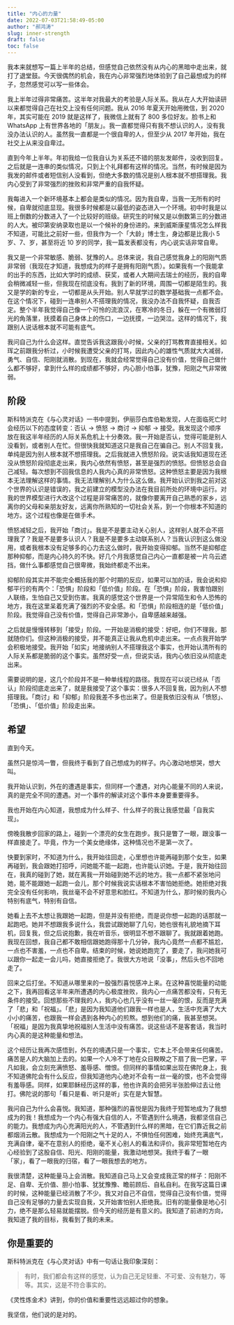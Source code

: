 ```yaml
---
title: "内心的力量"
date: 2022-07-03T21:58:49-05:00
author: "郝鸿涛"
slug: inner-strength
draft: false
toc: false
---
```

我本来就想写一篇上半年的总结，但感觉自己依然没有从内心的黑暗中走出来，就打了退堂鼓。今天很偶然的机会，我在内心非常强烈地体验到了自己最想成为的样子，忽然感觉可以写一些体会。

我上半年过得非常痛苦。这半年对我最大的考验是人际关系。我从在人大开始读研以来都觉得自己在社交上没有任何问题。我从 2016 年夏天开始用微信，到 2020 年，其实可能在 2019 就是这样了，我微信上就有了 800 多位好友。脸书上和 WhatsApp 上有世界各地的「朋友」。我一直都觉得只有我不想认识的人，没有我没办法认识的人。虽然我一直都是一个很自卑的人，但至少从 2017 年开始，我在社交上从来没自卑过。

直到今年上半年。年初我给一位我自认为关系还不错的朋友发邮件，没收到回复。之后就是一连串的类似情况，只到上个礼拜都有这样的情况。当然，有时候是因为我发的邮件或者短信别人没看到，但绝大多数的情况是别人根本就不想搭理我。我内心受到了非常强烈的挫败和非常严重的自我怀疑。

我每进入一个新环境基本上都会是类似的情况。因为我自卑，当我一无所有的时候，自卑就彻底显现。我很多时候都是以最低的姿态进入一个环境。初中时我是以班上倒数的分数进入了一个比较好的班级。研究生的时候又是以倒数第三的分数进的人大。被印第安纳录取也是以一个候补的身份进的。来到威斯康星情况怎么样我不知道，可能比之前好一些，但我作为一个「大龄」博士生，身边都是比我小 5 岁、7、岁，甚至将近 10 岁的同学，我一篇发表都没有，内心说实话非常自卑。

我又是一个非常敏感、脆弱、犹豫的人。总体来说，我自己感觉我身上的阳刚气质非常弱（我现在才知道，我想成为的样子是拥有阳刚气质）。如果我有一个我能拿的出手的东西，比如大学时的成绩、获奖，或者人大期间去瑞士的经历，我的自卑会稍微减轻一些，但我现在彻底没有。我到了新的环境，周围一切都是陌生的。我又是学的新的专业，一切都是从头开始。别人早就学过的数学基础我一点都不会。在这个情况下，碰到一连串别人不搭理我的情况，我没办法不自我怀疑，自我否定。整个半年我觉得自己像一个可怜的流浪汉，在寒冷的冬日，躲在一个有微弱灯光的角落里，抚摸着自己身体上的伤口，一边抚摸，一边哭泣。这样的情况下，我跟别人说话根本就不可能有底气。

我问自己为什么会这样。直觉告诉我这跟我小时候，父亲的打骂教育直接相关。如珲之前跟我分析过，小时候我遭受父亲的打骂，因此内心的雄性气质就大大减弱，勇气、自信、阳刚就消散。到现在，我就会经常觉得自己没有价值，觉得自己做什么都不够好，拿到什么样的成绩都不够好，内心胆小怕事，犹豫，阳刚之气非常微弱。

## 阶段

斯科特派克在《与心灵对话》一书中提到，伊丽莎白库伯勒发现，人在面临死亡时会经历以下的态度转变：否认 -> 愤怒 -> 商讨 -> 抑郁 -> 接受。我发现这个顺序放在我这半年经历的人际关系危机上十分奏效。我一开始是否认，觉得可能是别人没看到，或者别人在忙。但很快我就知道这只是我自己在骗自己。别人不回复我，单纯是因为别人根本就不想搭理我。之后我就进入愤怒阶段。说实话我知道现在还没从愤怒阶段彻底走出来，我内心依然有愤怒，甚至是强烈的愤怒。但愤怒总会自己减轻。每次想到不回我信息的人我内心真的非常愤怒。这种愤怒主要是因为我根本无法理解这样的事情。我无法理解别人为什么这么做。我开始认识到我之前对这个世界的认识是错误的，我之前建立的模型没办法在我目前所处的环境中运行。对我的世界模型进行大改这个过程是非常痛苦的，就像你要离开自己熟悉的家乡，远离你的父母和亲朋友好友，远离你所熟知的一切社会关系，到一个你根本不知道的地方。这个过程也像是在做手术。

愤怒减轻之后，我开始「商讨」。我是不是要主动关心别人，这样别人就不会不搭理我了？我是不是要多认识人？我是不是要多主动联系别人？当我认识到这么做没用，或者我根本没有足够多的心力去这么做时，我开始变得抑郁。当然不是抑郁症那种抑郁，而是内心持久的不快。好几个月我感觉自己内心一直都是被一片乌云遮挡，做什么事都感觉自己很卑微，我始终都走不出来。

抑郁阶段其实并不能完全概括我的那个时期的反应，如果可以加的话，我会说和抑郁平行的有两个：「恐惧」阶段和「低价值」阶段。在「恐惧」阶段，我害怕跟别人联络，生怕自己又受到伤害。我真的感觉这个世界是一个异常陌生和令人恐怖的地方，我在这里呆着充满了强烈的不安全感。和「恐惧」阶段相连的是「低价值」阶段。我觉得自己没有价值，觉得自己非常渺小，自卑感越来越强。

之后就是慢慢转移到「接受」阶段。一开始是消极的接受：好吧，你们不理我，那就随你们。但这种消极的接受，并不能真正让我从危机中走出来。一点点我开始学会积极地接受。我开始「如实」地接纳别人不搭理我这个事实，也开始认清所有的人际关系都是脆弱的这个事实。虽然好受一点，但说实话，我内心依旧没从彻底走出来。

需要说明的是，这几个阶段并不是一种单线程的路径。我现在可以说已经从「否认」阶段彻底走出来了，就是我接受了这个事实：很多人不回复我，因为别人不想搭理我。「商讨」和「抑郁」阶段我差不多也出来了。但是我依旧没有从「愤怒」、「恐惧」、「低价值」阶段走出来。

## 希望

直到今天。

虽然只是惊鸿一瞥，但我终于看到了自己想成为的样子。内心激动地想哭，想大叫。

我开始认识到，外在的遭遇是事实，但同样一个遭遇，对内心能量不同的人来说，真的是完全不同的遭遇。对一个事件的解读对这个事件本身要重要得多。

我也开始在内心知道，我想成为什么样子、什么样子的我让我感觉最「自我实现」。

傍晚我散步回家的路上，碰到一个漂亮的女生在跑步。我只是瞥了一眼，跟没事一样直接走了。毕竟，作为一个美女绝缘体，这种情况也不是第一次了。

快要到家时，不知道为什么，我开始往回走，心里想也许能再碰到那个女生，如果再碰到，我会跟她打招呼，问她能不能一起跑，也许能认识她。于是，我开始往回在，我真的碰到了她，就在离我一开始碰到她不远的地方。我一点都不紧张地问她，能不能跟她一起跑一会儿，那个时候我说实话根本不害怕她拒绝。她拒绝对我完全没有任何影响，我丝毫不会不好意思和脸红。不知道为什么，那时候的我内心特别有底气，特别有自信。

她看上去不太想让我跟她一起跑，但是并没有拒绝，而是说你想一起跑的话那就一起跑吧。她并不想跟我多说什么，我尝试跟她聊了几句，她也很有礼貌地摘下耳机，回复我，但之后说抱歉，我在听音乐，很明显不想不跟聊了。我就跟着她跑。我现在回想，我自己都不敢相信跟她跑得那十几分钟，我内心竟然一点都不尴尬，一点也不害羞，一点也不自卑。结束的时候，她说她跑完了，要走了，我问她我可以跟你一起走一会儿吗，她直接拒绝了。我很大方地说「没事」，然后头也不回地走了。

回来之后打坐。不知道从哪里来的一股强烈喜悦感冲上来。在这种喜悦能量的动能之下，我再回看这半年来所遭遇的内心极度挫败，我内心一点痛苦都没有，只有无条件的接受。回想那些不理我的人，我内心也几乎没有一丝一毫的恨，反而是充满了「悲」和「祝福」。「悲」是因为我知道他们跟我一样也是人，生活中充满了大大小小的痛苦，也跟我一样会遇到各种内心的煎熬。想到他们的痛，我甚至想哭。「祝福」是因为我真挚地祝福别人生活中没有痛苦。说这些话不是客套话，我当时内心真的是这种能量和想法。

这个经历让我再次感悟到，外在的境遇只是一个事实，它本上不会带来任何痛苦。痛苦是人的大脑加上去的。如果一个人冷不丁地在众目睽睽之下扇了我一巴掌，平凡如我，会立刻充满愤怒、羞辱感、憎恨。但同样的事情如果出现在佛陀身上，我不知道佛陀会有什么反应，但我知道他内心绝对不会有一丝一毫的恨，也不会觉得有羞辱感。同样，如果耶稣经历这样的事，他也许真的会把另半张脸伸过去让他打。佛陀说的那句「看只是看、听只是听」实在是大智慧。

我问自己为什么会喜悦。我知道，那种强烈的喜悦是因为我终于短暂地成为了我想成为的我！我想成为一个内心有强大自信的人，不管遇到什么境遇，我都坚信自己的能力。我想成为内心充满阳光的人，不管遇到什么样的黑暗，在它们靠近我之前都烟消云散。我想成为一个阳刚之气十足的人，不惧怕任何困难，始终充满底气，充满自律，毫不在意别人的拒绝，毫不关心别人的看法和评价。我非常短暂地在内心经验到了这股自信、阳光、阳刚的能量，我激动地想哭。我终于看了一眼「家」，看了一眼我的归宿，看了一眼我想去的地方。

我很清楚，这种能量马上会消散。我知道自己马上又会变成我正常的样子：阳刚不足、自卑、无价值、胆小怕事、犹犹豫豫、瞻前顾后、自私自利。在我写这篇日课的时候，这种能量已经消散了不少。我又对自己不自信，觉得自己没有价值，觉得自己没有足够的力量去实现自我，又开始害怕别人拒绝我。旧有的能量像是地心引力，绝不是那么轻易就能摆脱。但今天的经历是有意义的。我知道了前进的方向，我知道了我的目标，我看到了我的未来。

## 你是重要的

斯科特派克在《与心灵对话》中有一句话让我印象深刻：

>有时，我们都会有这样的感觉，认为自己无足轻重、不可爱、没有魅力，等等。其实，这是不符合事实的。

《灵性炼金术》讲到，你的价值和重要性远远超过你的想象。

我坚信，他们说的是对的。



